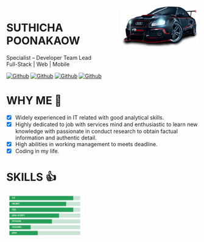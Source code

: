 <br />
<br />
<img align="right" width="40%" height="40%" top="100"  src="https://github.com/suthicha/suthicha/blob/master/img/bg3.png">

# SUTHICHA POONAKAOW
Specialist – Developer Team Lead<br />
Full-Stack | Web | Mobile

[![Github](https://img.shields.io/github/followers/suthicha?style=social)](https://github.com/suthicha)
[![Github](https://img.shields.io/github/stars/suthicha/suthicha?style=social)](https://github.com/suthicha/suthicha)
[![Github](https://img.shields.io/github/watchers/suthicha/suthicha?style=social)](https://github.com/suthicha/suthicha)
[![Github](https://img.shields.io/github/last-commit/suthicha/suthicha)](https://github.com/suthicha/suthicha)

# WHY ME  :rocket: 

- [x] Widely experienced in IT related with good analytical skills. <br />
- [x] Highly dedicated to job with services mind and enthusiastic to learn new knowledge with passionate in conduct research to obtain factual information and authentic detail.<br />
- [x] High abilities in working management to meets deadline.<br />
- [x] Coding in my life.

# SKILLS  :+1:

<img align="left" width="40%" height="40%" src="https://github.com/suthicha/suthicha/blob/master/img/myskill.png">
